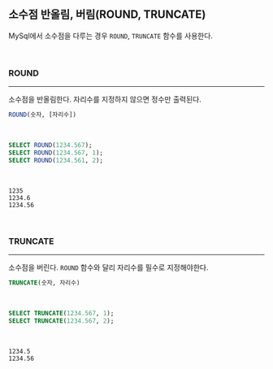 ## 소수점 반올림, 버림(ROUND, TRUNCATE)

MySql에서 소수점을 다루는 경우 `ROUND`, `TRUNCATE` 함수를 사용한다.

<br>

### ROUND
---

소수점을 반올림한다. 자리수를 지정하지 않으면 정수만 출력된다.

```sql
ROUND(숫자, [자리수])
```

<br>

```sql
SELECT ROUND(1234.567);
SELECT ROUND(1234.567, 1);
SELECT ROUND(1234.561, 2);
```

<br>

```
1235
1234.6
1234.56
```


<br>

### TRUNCATE
---

소수점을 버린다. `ROUND` 함수와 달리 자리수를 필수로 지정해야한다.

```sql
TRUNCATE(숫자, 자리수)
```

<br>

```sql
SELECT TRUNCATE(1234.567, 1);
SELECT TRUNCATE(1234.567, 2);
```

<br>

```
1234.5
1234.56
```